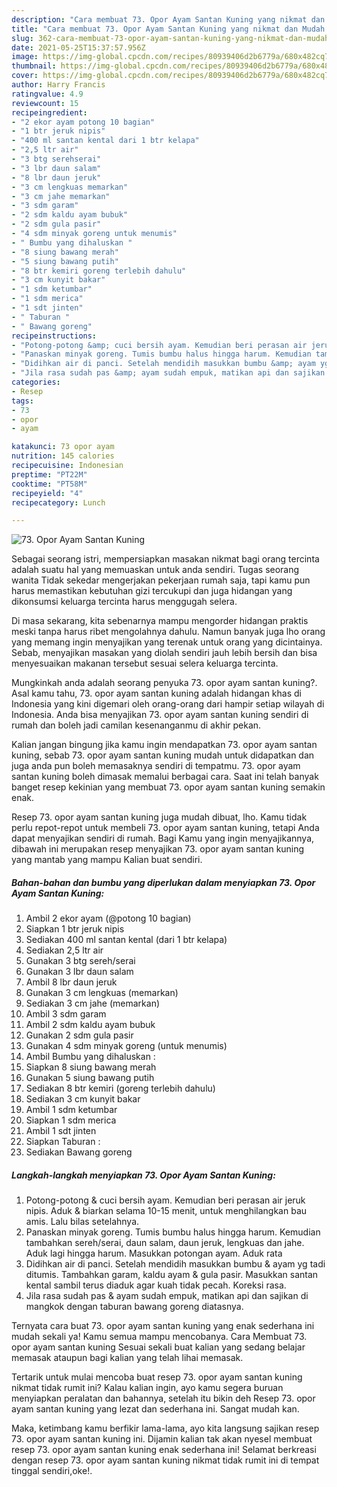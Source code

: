 ```yaml
---
description: "Cara membuat 73. Opor Ayam Santan Kuning yang nikmat dan Mudah Dibuat"
title: "Cara membuat 73. Opor Ayam Santan Kuning yang nikmat dan Mudah Dibuat"
slug: 362-cara-membuat-73-opor-ayam-santan-kuning-yang-nikmat-dan-mudah-dibuat
date: 2021-05-25T15:37:57.956Z
image: https://img-global.cpcdn.com/recipes/80939406d2b6779a/680x482cq70/73-opor-ayam-santan-kuning-foto-resep-utama.jpg
thumbnail: https://img-global.cpcdn.com/recipes/80939406d2b6779a/680x482cq70/73-opor-ayam-santan-kuning-foto-resep-utama.jpg
cover: https://img-global.cpcdn.com/recipes/80939406d2b6779a/680x482cq70/73-opor-ayam-santan-kuning-foto-resep-utama.jpg
author: Harry Francis
ratingvalue: 4.9
reviewcount: 15
recipeingredient:
- "2 ekor ayam potong 10 bagian"
- "1 btr jeruk nipis"
- "400 ml santan kental dari 1 btr kelapa"
- "2,5 ltr air"
- "3 btg serehserai"
- "3 lbr daun salam"
- "8 lbr daun jeruk"
- "3 cm lengkuas memarkan"
- "3 cm jahe memarkan"
- "3 sdm garam"
- "2 sdm kaldu ayam bubuk"
- "2 sdm gula pasir"
- "4 sdm minyak goreng untuk menumis"
- " Bumbu yang dihaluskan "
- "8 siung bawang merah"
- "5 siung bawang putih"
- "8 btr kemiri goreng terlebih dahulu"
- "3 cm kunyit bakar"
- "1 sdm ketumbar"
- "1 sdm merica"
- "1 sdt jinten"
- " Taburan "
- " Bawang goreng"
recipeinstructions:
- "Potong-potong &amp; cuci bersih ayam. Kemudian beri perasan air jeruk nipis. Aduk &amp; biarkan selama 10-15 menit, untuk menghilangkan bau amis. Lalu bilas setelahnya."
- "Panaskan minyak goreng. Tumis bumbu halus hingga harum. Kemudian tambahkan sereh/serai, daun salam, daun jeruk, lengkuas dan jahe. Aduk lagi hingga harum. Masukkan potongan ayam. Aduk rata"
- "Didihkan air di panci. Setelah mendidih masukkan bumbu &amp; ayam yg tadi ditumis. Tambahkan garam, kaldu ayam &amp; gula pasir. Masukkan santan kental sambil terus diaduk agar kuah tidak pecah. Koreksi rasa."
- "Jila rasa sudah pas &amp; ayam sudah empuk, matikan api dan sajikan di mangkok dengan taburan bawang goreng diatasnya."
categories:
- Resep
tags:
- 73
- opor
- ayam

katakunci: 73 opor ayam 
nutrition: 145 calories
recipecuisine: Indonesian
preptime: "PT22M"
cooktime: "PT58M"
recipeyield: "4"
recipecategory: Lunch

---
```



![73. Opor Ayam Santan Kuning](https://img-global.cpcdn.com/recipes/80939406d2b6779a/680x482cq70/73-opor-ayam-santan-kuning-foto-resep-utama.jpg)

Sebagai seorang istri, mempersiapkan masakan nikmat bagi orang tercinta adalah suatu hal yang memuaskan untuk anda sendiri. Tugas seorang  wanita Tidak sekedar mengerjakan pekerjaan rumah saja, tapi kamu pun harus memastikan kebutuhan gizi tercukupi dan juga hidangan yang dikonsumsi keluarga tercinta harus menggugah selera.

Di masa  sekarang, kita sebenarnya mampu mengorder hidangan praktis meski tanpa harus ribet mengolahnya dahulu. Namun banyak juga lho orang yang memang ingin menyajikan yang terenak untuk orang yang dicintainya. Sebab, menyajikan masakan yang diolah sendiri jauh lebih bersih dan bisa menyesuaikan makanan tersebut sesuai selera keluarga tercinta. 



Mungkinkah anda adalah seorang penyuka 73. opor ayam santan kuning?. Asal kamu tahu, 73. opor ayam santan kuning adalah hidangan khas di Indonesia yang kini digemari oleh orang-orang dari hampir setiap wilayah di Indonesia. Anda bisa menyajikan 73. opor ayam santan kuning sendiri di rumah dan boleh jadi camilan kesenanganmu di akhir pekan.

Kalian jangan bingung jika kamu ingin mendapatkan 73. opor ayam santan kuning, sebab 73. opor ayam santan kuning mudah untuk didapatkan dan juga anda pun boleh memasaknya sendiri di tempatmu. 73. opor ayam santan kuning boleh dimasak memalui berbagai cara. Saat ini telah banyak banget resep kekinian yang membuat 73. opor ayam santan kuning semakin enak.

Resep 73. opor ayam santan kuning juga mudah dibuat, lho. Kamu tidak perlu repot-repot untuk membeli 73. opor ayam santan kuning, tetapi Anda dapat menyajikan sendiri di rumah. Bagi Kamu yang ingin menyajikannya, dibawah ini merupakan resep menyajikan 73. opor ayam santan kuning yang mantab yang mampu Kalian buat sendiri.

<!--inarticleads1-->

##### Bahan-bahan dan bumbu yang diperlukan dalam menyiapkan 73. Opor Ayam Santan Kuning:

1. Ambil 2 ekor ayam (@potong 10 bagian)
1. Siapkan 1 btr jeruk nipis
1. Sediakan 400 ml santan kental (dari 1 btr kelapa)
1. Sediakan 2,5 ltr air
1. Gunakan 3 btg sereh/serai
1. Gunakan 3 lbr daun salam
1. Ambil 8 lbr daun jeruk
1. Gunakan 3 cm lengkuas (memarkan)
1. Sediakan 3 cm jahe (memarkan)
1. Ambil 3 sdm garam
1. Ambil 2 sdm kaldu ayam bubuk
1. Gunakan 2 sdm gula pasir
1. Gunakan 4 sdm minyak goreng (untuk menumis)
1. Ambil  Bumbu yang dihaluskan :
1. Siapkan 8 siung bawang merah
1. Gunakan 5 siung bawang putih
1. Sediakan 8 btr kemiri (goreng terlebih dahulu)
1. Sediakan 3 cm kunyit bakar
1. Ambil 1 sdm ketumbar
1. Siapkan 1 sdm merica
1. Ambil 1 sdt jinten
1. Siapkan  Taburan :
1. Sediakan  Bawang goreng




<!--inarticleads2-->

##### Langkah-langkah menyiapkan 73. Opor Ayam Santan Kuning:

1. Potong-potong &amp; cuci bersih ayam. Kemudian beri perasan air jeruk nipis. Aduk &amp; biarkan selama 10-15 menit, untuk menghilangkan bau amis. Lalu bilas setelahnya.
1. Panaskan minyak goreng. Tumis bumbu halus hingga harum. Kemudian tambahkan sereh/serai, daun salam, daun jeruk, lengkuas dan jahe. Aduk lagi hingga harum. Masukkan potongan ayam. Aduk rata
1. Didihkan air di panci. Setelah mendidih masukkan bumbu &amp; ayam yg tadi ditumis. Tambahkan garam, kaldu ayam &amp; gula pasir. Masukkan santan kental sambil terus diaduk agar kuah tidak pecah. Koreksi rasa.
1. Jila rasa sudah pas &amp; ayam sudah empuk, matikan api dan sajikan di mangkok dengan taburan bawang goreng diatasnya.




Ternyata cara buat 73. opor ayam santan kuning yang enak sederhana ini mudah sekali ya! Kamu semua mampu mencobanya. Cara Membuat 73. opor ayam santan kuning Sesuai sekali buat kalian yang sedang belajar memasak ataupun bagi kalian yang telah lihai memasak.

Tertarik untuk mulai mencoba buat resep 73. opor ayam santan kuning nikmat tidak rumit ini? Kalau kalian ingin, ayo kamu segera buruan menyiapkan peralatan dan bahannya, setelah itu bikin deh Resep 73. opor ayam santan kuning yang lezat dan sederhana ini. Sangat mudah kan. 

Maka, ketimbang kamu berfikir lama-lama, ayo kita langsung sajikan resep 73. opor ayam santan kuning ini. Dijamin kalian tak akan nyesel membuat resep 73. opor ayam santan kuning enak sederhana ini! Selamat berkreasi dengan resep 73. opor ayam santan kuning nikmat tidak rumit ini di tempat tinggal sendiri,oke!.

